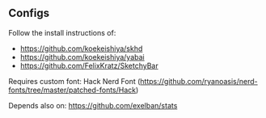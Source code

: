 ## Configs

Follow the install instructions of:

- https://github.com/koekeishiya/skhd
- https://github.com/koekeishiya/yabai
- https://github.com/FelixKratz/SketchyBar


Requires custom font: Hack Nerd Font (https://github.com/ryanoasis/nerd-fonts/tree/master/patched-fonts/Hack)


Depends also on: https://github.com/exelban/stats
